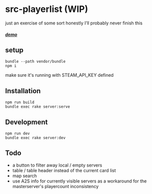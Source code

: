 # src-playerlist (WIP)
just an exercise of some sort
honestly I'll probably never finish this
##### [demo](http://src-playerlist.herokuapp.com)
## setup
```
bundle --path vendor/bundle
npm i
```
make sure it's running with STEAM_API_KEY defined

## Installation
```
npm run build
bundle exec rake server:serve
```

## Development
```
npm run dev
bundle exec rake server:dev
```

## Todo
- a button to filter away local / empty servers
- table / table header instead of the current card list
- map search
- use A2S info for currently visible servers as a workaround for the masterserver's playercount inconsistency

